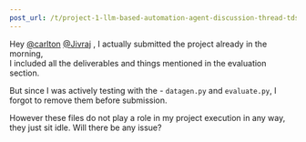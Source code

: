```yaml
---
post_url: /t/project-1-llm-based-automation-agent-discussion-thread-tds-jan-2025/164277/313
---
```

Hey [@carlton](/u/carlton) [@Jivraj](/u/jivraj) , I actually submitted the project already in the morning,  
I included all the deliverables and things mentioned in the evaluation section.

But since I was actively testing with the - `datagen.py` and `evaluate.py`, I forgot to remove them before submission.

However these files do not play a role in my project execution in any way, they just sit idle. Will there be any issue?